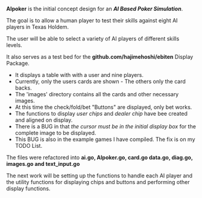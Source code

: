 **AIpoker** is the initial concept design for an _**AI Based Poker Simulation**_.

The goal is to allow a human player to test their skills against eight AI players in Texas Holdem.

The user will be able to select a variety of AI players of different skills levels.

It also serves as a test bed for the **github.com/hajimehoshi/ebiten** Display Package.

* It displays a table with with a user and nine players.
* Currently, only the users cards are shown - The others only the card backs.
* The 'images' directory contains all the cards and other necessary images.
* At this time the check/fold/bet "Buttons" are displayed, only bet works.
* The functions to display *user chips* and *dealer chip* have bee created and aligned on display.
* There is a BUG in that *the cursor must be in the initial display box* for the complete image to be displayed. 
* This BUG is also in the example games I have compiled. The fix is on my TODO List.

The files were refactored into **ai.go, AIpoker.go, card.go  data.go, diag.go, images.go and text_input.go**

The next work will be setting up the functions to handle each AI player and the utility functions
for displaying chips and buttons and performing other display functions.
